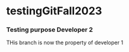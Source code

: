 # testingGitFall2023

### Testing purpose Developer 2
<p> THis branch is now the property of developer 1</p>
